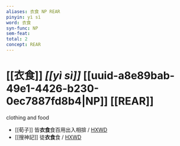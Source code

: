 ```yaml
---
aliases: 衣食 NP REAR
pinyin: yì sì
word: 衣食
syn-func: NP
sem-feat: 
total: 2
concept: REAR 
---
```

# [[衣食]] *[[yì sì]]*  [[uuid-a8e89bab-49e1-4426-b230-0ec7887fd8b4|NP]] [[REAR]]
clothing and food
 - [[荀子]] 皆**衣食**食百用出入相揜 / [HXWD](https://hxwd.org/textview.html?location=KR3a0002_tls_010-3a.21)
 - [[搜神記]] 徒**衣食**食 / [HXWD](https://hxwd.org/textview.html?location=KR3l0099_tls_019-1a.38)